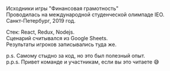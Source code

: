 Исходники игры "Финансовая грамотность"  
Проводилась на международной студенческой олимпаде IEO.  
Санкт-Петербург, 2019 год.  

Стек: React, Redux, Nodejs.  
Сценарий считывался из Google Sheets.  
Результаты игроков записывались туда же.  

p.s. Самому стыдно за код, но это был полезный опыт.  
p.p.s. Привет команде и участникам, если вы это читаете 😅